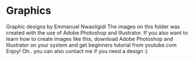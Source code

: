 # Graphics
Graphic designs by Emmanuel Nwaoligidi
The images on this folder was created with the use of Adobe Photoshop and Illustrator.
If you also want to learn how to create images like this, download Adobe Photoshop and Illustrator on your system and get beginners tutorial from youtube.com
Enjoy!
Oh.. you can also contact me if you need a design :)
